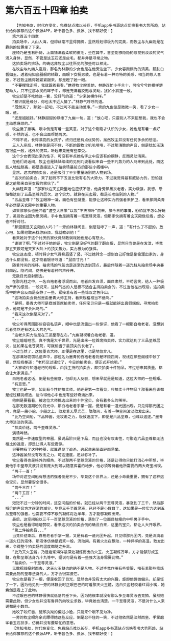 # 第六百五十四章 拍卖
        【告知书友，时代在变化，免费站点难以长存，手机app多书源站点切换看书大势所趋，站长给你推荐的这个换源APP，听书音色多、换源、找书都好使！】
       第六百五十四章
       拍卖场中，人山人海，但却丝毫不显得拥挤，显然规划得极为的完美，而牧尘与九幽则是在靠前的位置坐了下来。
       座椅乃是玉石所铸，上面铺满着柔软的皮毛，坐在其中，甚至能够隐隐的感觉到淡淡的灵气涌入身体，显然，不管是这玉石还是皮毛，都并非是寻常之物。
       这拍卖场的排场，的确远非牧尘以往所见的那些可以相比。
       在牧尘与九幽入座后，那名为林静的少女也是在他旁边坐下，少女容颜颇为的清美，肌肤白皙如玉，透着宛如瓷器般的精致，而眼下女扮男装，也是有着一种奇特的美感，相当的惹人喜爱，不过牧尘瞧得她紧紧跟来，却是瞪了她一眼。
       “不要撵我走啊，我就跟着看看。”瞧得牧尘瞪着她，林静连忙小手合十，可怜兮兮的模样楚楚动人，只不过那水灵的眸子中，却是充满着狡黠与灵动，犹如小狐狸一般。
       牧尘却是不吃她这一套，没好气的道：“少来装模作样。”
       “相识就是缘分，你也太不近人情了。”林静气呼呼的道。
       “既然来了，那就一起吧，不过可不能主动惹事。”一旁的九幽倒是微微一笑，看了少女一眼，道。
       “还是姐姐好。”林静甜甜的恭维了九幽一句，道：“放心吧，只要别人不来招惹我，我也不会主动惹麻烦的。”
       牧尘撇了撇嘴，眼中倒是有着一些笑意，对于这个刚刚才认识的少女，她也是有着一点好感，不然的话，也不会出面帮她两次。
       不得不说，长得漂亮的女孩子，终归还是有点优势的，虽然牧尘并没有任何多余的想法。
       三人入座后，林静倒是闲不住，不断的跟牧尘叽叽喳喳，不过那清脆的声音，倒是犹如玉珠落银盘一般，格外的悦耳，听起来竟是有些享受。
       这个少女表现出来的性子，可没有半点她名字之中应该有的娴静，反而灵动清爽。
       在他们说话间，牧尘也是陆陆续续的见到几波看似来自一些不凡势力的人马来到此处，而这些人地位颇高，都是直接进入了拍卖场最前方的那些小阁楼中。
       显然，这次的拍卖会，还是吸引了不少重量级别的人物到场。
       “这次的拍卖会，来了起码不下五波比较有名的大势力，不过我觉得最有威胁力的，恐怕就是之前那来自天玄殿的家伙了。”
       九幽轻声道：“那家伙在天玄殿里地位应该不低，他身旁那黑衣老者，实力极强，我想，恐怕都达到了五品至尊的层次，这个实力，就算在天玄殿，都是长老级别的人物。”
       “五品至尊？”牧尘眼神一凝，面色有些凝重，能够让这种实力的强者来护卫，看来那阴柔青年必然是天玄殿中的重要人物。
       如果那家伙也是冲着“虚空大日果”以及“不灭神叶”而来，那今日的事情，恐怕就不怎么好玩了，虽说牧尘因为聚灵碗，手中也是拥有着一笔至尊灵液，但那家伙拥有着玄天殿做后盾，想必也不好对付。
       “那混蛋是天玄殿的人吗？”一旁的林静闻言，倒是轻哼了一声，道：“有什么了不起的，放心吧，如果他敢来找你麻烦，我就教训他！”
       看来她对于这个讨厌的家伙竟然敢调戏她也是心有怒火。
       “谢谢了啊。”不过对于她的话，牧尘倒是没好气的翻了翻白眼，显然只当她是在发泄，毕竟那玄天殿可是天罗大陆上的顶尖势力，实力极为的强悍。
       牧尘这态度，顿时将少女气得柳眉竖了竖，不过她转念一想到自己好像是偷偷溜出家的，身边什么都没有，这才咬着银牙哼道：“鼠目寸光！”
       随着时间的推移，拍卖场的气氛也是逐渐的达到顶点，最后伴随着一道光柱从拍卖场中央暴射而起，隐约间，仿佛是有着钟吟声传开。
       无数目光投射而去。
       在那光柱之中，一名白袍老者浮现而出，老者白发白须，面目肃然，不苟言笑，给人一种极为严肃的感觉，一般说来，这种气态的人是极不适合主持拍卖会的，不过当他在出现后，这拍卖场中的声音反而是安静了一些，紧接着有着一些惊叹之色传出。
       “这场拍卖会竟然是由墨青大师主持，看来规格相当不低啊。”
       “是啊，墨青大师可是商城首席拍卖师，任何宝贝只是一眼就能辨出真假端倪，寻常拍卖会，他可是不会出马的。”
       “看来这次倒是来对了。”
       “...”
       牧尘听得周围那些窃窃私语声，眼中也是流露出一些惊讶，他看了一眼那白袍老者，没想到后者竟然还有这么大的名气。
       “这老头实力怕是在三品至尊左右。”九幽凝视着白袍老者，道。
       牧尘暗暗咂舌，真不愧是大千世界，光是出来一位首席拍卖师，实力就达到了三品至尊层次，这如果在北苍灵院，可就相当于最顶尖的长老了。
       不过当然了，这位墨青大师，即便是在这里，也是地位非凡。
       在那满场窃窃私语声中，那位名为墨青的白袍老者则是环顾四周，视线在那些阁楼中顿了顿，然后抱拳道：“老朽见过诸位了，今日的拍卖会，便正式开始吧。”
       “大家或许知道老朽的规矩，由我主持的拍卖会，都只拍卖十件物品，不过想来其质量，都会让大家满意。”
       白袍老者这话，倒是有些傲意，但却无人反驳，想来早就是是知道，这位大师的一些规矩。
       “有意思。”
       牧尘也是一笑，如此有个性的拍卖师，他还是第一次看见，只拍卖十件物品？那看来应该都是经过精挑细选，这令得他心中也是有些好奇涌出来。
       他倒是要看看，被这位大师挑选出来的十件宝贝，会有着多么的稀罕。
       在那无数道期盼的目光中，那白袍老者手掌一握，便是有着一道光团出现，只见得那光团之内，竟是一艘小船，小船之上，散发着无尽光芒，隐隐间，有着一种空间波动散发出来。
       “此乃空间船，下品神器，无攻击之力，极致速度下，即便是六品至尊，也难以追逐。”墨青大师淡淡的笑道。
       “拍卖价格，两千至尊灵液。”
       满场哗然。
       竟然是一件速度型的神器，虽说品阶只是下品，而且也没有攻击性，可那连六品至尊都无法相比的速度，却是让得人有些震惊。
       只要拥有了这种神器，就算遇见了追杀，逃起命来简直轻而易举。
       这神器虽然没有攻击之力，可这速度，足以弥补了。
       牧尘看得也是格外的眼热，不过那两千至尊灵液的价格，还是让得他只能打消心中所想，毕竟他手中至尊灵液并没有庞大到可以随意挥霍的地步，他必须等待着他所需要的两大奇宝出现。
       “两千一百！”
       场中对这空间船有想法的强者倒是不少，毕竟这个世界上，还是小命最重要，拥有了这种逃命宝贝，显然要安全很多。
       “两千三百！”
       “两千五百！”
       “...”
       短短不过一分钟的时间，这空间船的价格，就已经从两千至尊灵液，暴涨到了三千，然后那喊价的声音方才逐渐的减少，毕竟三千至尊灵液，已经不是小数目了，这如果是一位实力达到五品至尊的强者，也需要不停不歇的凝炼将近半年，方才能够凝炼出来。
       最后，这空间船以三千一百至尊灵液的价格，落到了一位面目枯瘦的中年男子手中。
       牧尘也是看得暗暗赞叹，看来这次的拍卖会倒的确没白来，这里的宝贝，都让人大开眼界。
       “第二件拍卖品...”
       当竞价结束后，白袍老者手掌一握，又是有着一道光团升起，只见得那光团内，竟是流淌着一道火红的液体，那液体仿佛是岩浆一般，流动间，有着火炎在飘动，一种异样的高温，散发出来，令得整个拍卖场的温度都随之升高。
       “此乃天火玉髓，乃是岩浆海洋最深处凝炼而出的火玉，火玉凝炼万年，方才能够形成玉髓，在那至尊法身九十九等中，据说可是有着一些强大法身需要此物。”
       “拍卖价，一千至尊灵液。”
       无数视线投射而去，这天火玉髓也的确不是凡物，不过毕竟作用有些受限，唯有着那些修炼需要此物的至尊法身的人，方才会很需要它。
       牧尘也是看了一眼，便是收回了目光，显然也并没有太大的兴趣，旋即他微微偏头，却是怔了一下，因为他见到一旁的林静此时正眼巴巴的盯着那天火玉髓，洁白贝齿轻咬着红润小嘴，她竟然是看上了此物。
       不过眼巴巴的林静很快就低落的垂下头，因为她根本就没有那么多至尊灵液去竞拍，虽然她需要此物，但少女也并没有鲁莽的向牧尘求救，毕竟她也清楚，一千至尊灵液，不是对什么人来说都是小数目。
       她咬了咬红唇，旋即执拗的偏过小脸，只能来个眼不见为净。
       一旁的牧尘眼角余光瞟得她这些反应，倒是忍不住的一笑，不过他依然是淡然而坐，手掌磨挲着玉石扶手，仿佛并没有要帮忙的意思。
       【告知书友，时代在变化，免费站点难以长存，手机app多书源站点切换看书大势所趋，站长给你推荐的这个换源APP，听书音色多、换源、找书都好使！】